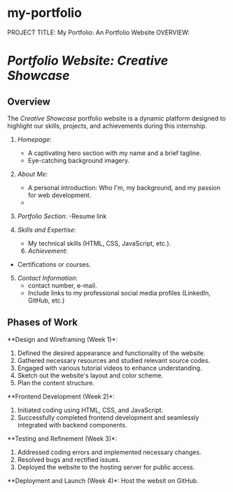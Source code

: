 # my-portfolio
PROJECT TITLE:
My Portfolio: An Portfolio Website 
OVERVIEW:
# *Portfolio Website: Creative Showcase*

## Overview
The *Creative Showcase* portfolio website is a dynamic platform designed to highlight our skills, projects, and achievements during this internship.


1. *Homepage*:
   - A captivating hero section with my name and a brief tagline.
   - Eye-catching background imagery.

2. *About Me*:
   - A personal introduction: Who I'm, my background, and my passion for web development.
   -

3. *Portfolio Section*:
   -Resume link

4. *Skills and Expertise*:
   - My technical skills (HTML, CSS, JavaScript, etc.).
   6. *Achievement*:
  - Certifications or courses.

5. *Contact Information*:
   - contact number, e-mail.
   - Include links to my professional social media profiles (LinkedIn, GitHub, etc.)
## Phases of Work
**Design and Wireframing (Week 1)*:
1. Defined the desired appearance and functionality of the website.
2. Gathered necessary resources and studied relevant source codes.
3. Engaged with various tutorial videos to enhance understanding.
4.  Sketch out the website's layout and color scheme.
5. Plan the content  structure.

**Frontend Development (Week 2)*:
1. Initiated coding using HTML, CSS, and JavaScript.   
2. Successfully completed frontend development and seamlessly integrated with backend components.
   
**Testing and Refinement (Week 3)*:
1. Addressed coding errors and implemented necessary changes.
2. Resolved bugs and rectified issues.
3. Deployed the website to the hosting server for public access.
   
**Deployment and Launch (Week 4)*:
    Host the websit on GitHub.
   

